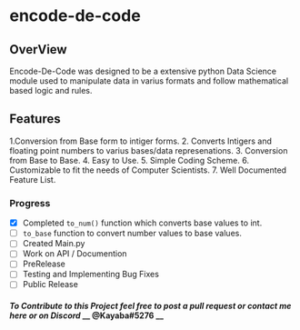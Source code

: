 # encode-de-code

## OverView
Encode-De-Code was designed to be a extensive python Data Science module used to manipulate data in varius formats and follow mathematical based logic and rules.

## Features
1.Conversion from Base form to intiger forms.
2. Converts Intigers and floating point numbers to varius bases/data represenations.
3. Conversion from Base to Base.
4. Easy to Use.
5. Simple Coding Scheme.
6. Customizable to fit the needs of Computer Scientists.
7. Well Documented Feature List.

### Progress
- [x] Completed ```to_num()``` function which converts base values to int.
- [ ] ```to_base``` function to convert number values to base values.
- [ ] Created Main.py
- [ ] Work on API / Documention
- [ ] PreRelease
- [ ] Testing and Implementing Bug Fixes
- [ ] Public Release

#### *To Contribute to this Project feel free to post a pull request or contact me here or on __Discord__* __ @Kayaba#5276 __
